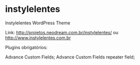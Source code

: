 # instylelentes
Instylelentes WordPress Theme

Link: http://projetos.neodream.com.br/instylelentes/ ou http://www.instylelentes.com.br

Plugins obrigatórios:

Advance Custom Fields;
Advance Custom Fields repeater field;

